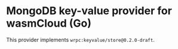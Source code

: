 # MongoDB key-value provider for wasmCloud (Go)

This provider implements `wrpc:keyvalue/store@0.2.0-draft`.